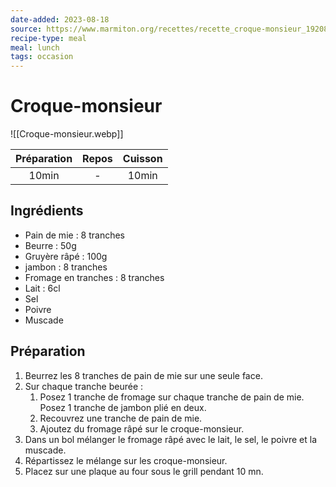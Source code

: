 ```yaml
---
date-added: 2023-08-18
source: https://www.marmiton.org/recettes/recette_croque-monsieur_19208.aspx
recipe-type: meal
meal: lunch
tags: occasion
---
```


# Croque-monsieur

![[Croque-monsieur.webp]]

| Préparation | Repos | Cuisson |
|:-----------:|:-----:|:-------:|
|    10min    |   -   |  10min  |

## Ingrédients

- Pain de mie : 8 tranches
- Beurre : 50g
- Gruyère râpé : 100g
- jambon : 8 tranches
- Fromage en tranches : 8 tranches
- Lait : 6cl
- Sel
- Poivre
- Muscade

## Préparation

1. Beurrez les 8 tranches de pain de mie sur une seule face.
2. Sur chaque tranche beurée :
	1. Posez 1 tranche de fromage sur chaque tranche de pain de mie. Posez 1 tranche de jambon plié en deux.
	2. Recouvrez une tranche de pain de mie.
	3. Ajoutez du fromage râpé sur le croque-monsieur.
3. Dans un bol mélanger le fromage râpé avec le lait, le sel, le poivre et la muscade.
4. Répartissez le mélange sur les croque-monsieur.
5. Placez sur une plaque au four sous le grill pendant 10 mn.
